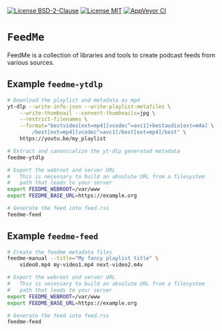 [![License BSD-2-Clause](https://img.shields.io/badge/License-BSD--2--Clause-blue.svg)](https://opensource.org/licenses/BSD-2-Clause)
[![License MIT](https://img.shields.io/badge/License-MIT-blue.svg)](https://opensource.org/licenses/MIT)
[![AppVeyor CI](https://ci.appveyor.com/api/projects/status/github/KizzyCode/FeedMe-rust?svg=true)](https://ci.appveyor.com/project/KizzyCode/FeedMe-rust)


# `FeedMe`
FeedMe is a collection of libraries and tools to create podcast feeds from various sources.


## Example `feedme-ytdlp`
```sh
# Download the playlist and metadata as mp4
yt-dlp --write-info-json --write-playlist-metafiles \
    --write-thumbnail --convert-thumbnails=jpg \
    --restrict-filenames \
    --format="bestvideo[ext=mp4][vcodec^=avc1]+bestaudio[ext=m4a] \
        /best[ext=mp4][vcodec^=avc1]/best[ext=mp4]/best" \
    https://youtu.be/my_playlist

# Extract and canonicalize the yt-dlp generated metadata
feedme-ytdlp

# Export the webroot and server URL
#   This is necessary to build an absolute URL from a filesystem
#   path that leads to your server
export FEEDME_WEBROOT=/var/www
export FEEDME_BASE_URL=https://example.org

# Generate the feed into feed.rss
feedme-feed
```

## Example `feedme-feed`
```sh
# Create the feedme metadata files
feedme-manual --title="My fancy playlist title" \
    video0.mp4 my-video1.mp4 next-video2.m4v

# Export the webroot and server URL
#   This is necessary to build an absolute URL from a filesystem
#   path that leads to your server
export FEEDME_WEBROOT=/var/www
export FEEDME_BASE_URL=https://example.org

# Generate the feed into feed.rss
feedme-feed
```
